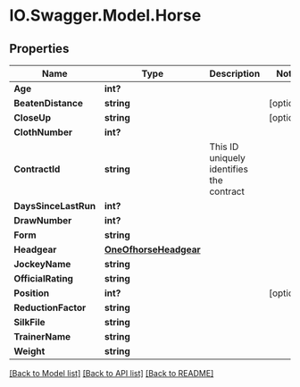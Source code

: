 # IO.Swagger.Model.Horse
## Properties

Name | Type | Description | Notes
------------ | ------------- | ------------- | -------------
**Age** | **int?** |  | 
**BeatenDistance** | **string** |  | [optional] 
**CloseUp** | **string** |  | [optional] 
**ClothNumber** | **int?** |  | 
**ContractId** | **string** | This ID uniquely identifies the contract | 
**DaysSinceLastRun** | **int?** |  | 
**DrawNumber** | **int?** |  | 
**Form** | **string** |  | 
**Headgear** | [**OneOfhorseHeadgear**](OneOfhorseHeadgear.md) |  | 
**JockeyName** | **string** |  | 
**OfficialRating** | **string** |  | 
**Position** | **int?** |  | [optional] 
**ReductionFactor** | **string** |  | 
**SilkFile** | **string** |  | 
**TrainerName** | **string** |  | 
**Weight** | **string** |  | 

[[Back to Model list]](../README.md#documentation-for-models) [[Back to API list]](../README.md#documentation-for-api-endpoints) [[Back to README]](../README.md)

